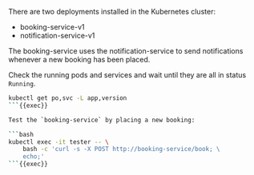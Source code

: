 There are two deployments installed in the Kubernetes cluster:
- booking-service-v1
- notification-service-v1

The booking-service uses the notification-service to send notifications whenever a new booking has been placed.

Check the running pods and services and wait until they are all in status `Running`.

```bash
kubectl get po,svc -L app,version
```{{exec}}

Test the `booking-service` by placing a new booking:

```bash
kubectl exec -it tester -- \
    bash -c 'curl -s -X POST http://booking-service/book; \
    echo;'
```{{exec}}